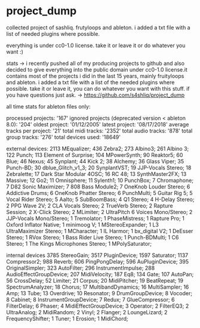 # project_dump
collected project of sashliq. frutyloops and ableton. i added a txt file with a list of needed plugins where possible.

everything is under cc0-1.0 license. take it or leave it or do 
whatever 
you want :)


stats ->
i recently pushed all of my producing projects to github and also decided to give everything into the public domain under cc0-1.0 license.it contains most of the projects i did in the last 15 years, mainly fruityloops and ableton. i added a txt file with a list of the needed plugins where possible.
take it or leave it, you can do whatever you want with this stuff. if you have questions just ask. ->
https://github.com/s4shliq/project_dump

all time stats for ableton files only:


processed projects: '167'
ignored projects (deprecated version < ableton 8.0): '204'
oldest project: '01/12/2005'
latest project: '08/17/2018'
average tracks per project: '21'
total midi tracks: '2352'
total audio tracks: '878'
total group tracks: '276'
total devices used: '18649'


external devices:
2113 MEqualizer; 436 Zebra2; 273 Albino3; 261 Albino 3; 122 Punch; 113 Element of Surprise; 104 MPowerSynth; 90 Reaktor5; 60 Blue; 46 Nexus; 45 Synplant; 44 Kick 2; 38 Alchemy; 36 Glass Viper; 35 Punch-BD; 30 dblue_Glitch_v1_3; 20 SynplantVST; 19 JJP-Vocals Stereo; 18 Zebralette; 17 Dark Star Modular 4OSC; 16 RC 48; 13 SynthMaster2FX; 13 Massive; 12 Go2; 11 Omnisphere; 11 Sylenth1; 10 PunchBox; 7 Chromaphone; 7 D82 Sonic Maximizer; 7 808 Bass Module2; 7 OneKnob Louder Stereo; 6 Addictive Drums; 6 OneKnob Phatter Stereo; 6 PunchMulti; 5 Guitar Rig 5; 5 Vocal Rider Stereo; 5 Aalto; 5 SubBoomBass; 4 Q1 Stereo; 4 H-Delay Stereo; 2 PPG Wave 2V; 2 CLA Vocals Stereo; 2 TrueVerb Stereo; 2 Rapture Session; 2 X-Click Stereo; 2 MLimiter; 2 UltraPitch 6 Voices Mono/Stereo; 2 JJP-Vocals Mono/Stereo; 1 Tremolator; 1 PhaseMistress; 1 Rapture Pro; 1 Oxford Inflator Native; 1 minimoog V; 1 MStereoExpander; 1 L3 UltraMaximizer Stereo; 1 MCharacter; 1 IL Harmor; 1 bx_digital V2; 1 DeEsser Stereo; 1 RVox Stereo; 1 Bass Rider Live Stereo; 1 Punch-BDMulti; 1 C6 Stereo; 1 The Kings Microphones Stereo; 1 MPolySaturator; 

internal devices
3785 StereoGain; 3517 PluginDevice; 1597 Saturator; 1137 Compressor2; 988 Reverb; 606 PingPongDelay; 596 AuPluginDevice; 395 OriginalSimpler; 323 AutoFilter; 296 InstrumentImpulse; 288 AudioEffectGroupDevice; 207 MidiVelocity; 187 Eq8; 134 Gate; 107 AutoPan; 56 CrossDelay; 52 Limiter; 21 Corpus; 20 MidiPitcher; 19 BeatRepeat; 19 SpectrumAnalyzer; 18 Chorus; 17 MultibandDynamics; 16 MultiSampler; 16 Amp; 13 Tube; 13 Overdrive; 10 Resonator; 9 DrumGroupDevice; 8 Vocoder; 8 Cabinet; 8 InstrumentGroupDevice; 7 Redux; 7 GlueCompressor; 6 FilterDelay; 6 Phaser; 4 MidiEffectGroupDevice; 3 Operator; 2 FilterEQ3; 2 UltraAnalog; 2 MidiRandom; 2 Vinyl; 2 Flanger; 2 LoungeLizard; 2 FrequencyShifter; 1 Tuner; 1 Erosion; 1 MidiChord; 
